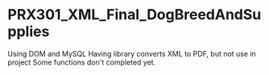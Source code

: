 # PRX301_XML_Final_DogBreedAndSupplies
Using DOM and MySQL
Having library converts XML to PDF, but not use in project
Some functions don't completed yet.